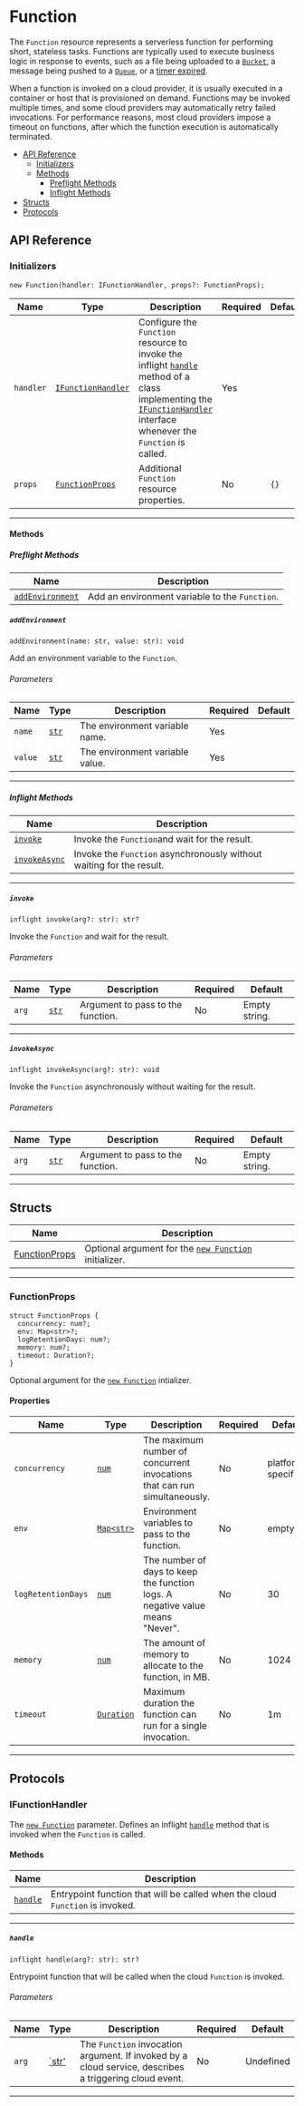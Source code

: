 # Function

The `Function` resource represents a serverless function for performing short, stateless tasks. Functions are typically used to execute business logic in response to events, such as a file being uploaded to a [`Bucket`](./bucket.md), a message being pushed to a [`Queue`](./queue.md), or a [timer expired](./schedule.md).

When a function is invoked on a cloud provider, it is usually executed in a container or host that is provisioned on demand. Functions may be invoked multiple times, and some cloud providers may automatically retry failed invocations. For performance reasons, most cloud providers impose a timeout on functions, after which the function execution is automatically terminated.

<!-- markdownlint-disable MD007 -->
- [API Reference](#api-reference)
    - [Initializers](#initializers)
    - [Methods](#methods)
        - [Preflight Methods](#preflight-methods)
        - [Inflight Methods](#inflight-methods)
- [Structs](#structs)
- [Protocols](#protocols)
<!-- markdownlint-enable MD007 -->

## API Reference <a id="api-reference"></a>

### Initializers <a id="initializers"></a>

```wing
new Function(handler: IFunctionHandler, props?: FunctionProps);
```

| **Name** | **Type** | **Description** | **Required** | **Default** |
| --- | --- | --- | --- | --- |
| `handler` | [`IFunctionHandler`](#IFunctionHandler-) | Configure the `Function` resource to invoke the inflight [`handle`](#handle) method of a class implementing the [`IFunctionHandler`](#IFunctionHandler-) interface whenever the `Function` is called.| Yes | |
| `props` | [`FunctionProps`](#FunctionProps-) | Additional `Function` resource properties. | No | `{}` |

---

#### Methods <a id="methods"></a>

##### Preflight Methods <a id="preflight-methods"></a>

| **Name** | **Description** |
| --- | --- |
| [`addEnvironment`](#addEnvironment-) | Add an environment variable to the `Function`. |

##### `addEnvironment` <a id="addEnvironment-"></a>

```wing
addEnvironment(name: str, value: str): void
```

Add an environment variable to the `Function`.

###### Parameters <a id ="Function.addEnvironment.parameters"></a>

| **Name** | **Type** | **Description** | **Required** | **Default** |
| -------- | -------- | --------------- | ------------ | ----------- |
| `name` | [`str`](../spec.md#standard-types) | The environment variable name. | Yes | |
| `value` | [`str`](../spec.md#standard-types) | The environment variable value. | Yes | |

---

##### Inflight Methods <a id="inflight-methods"></a>

| **Name** | **Description** |
| --- | --- |
| [`invoke`](#invoke) | Invoke the `Function`and wait for the result. |
| [`invokeAsync`](#invokeAsync-) | Invoke the `Function` asynchronously without waiting for the result. |

---

##### `invoke` <a id="invoke"></a>

```wing
inflight invoke(arg?: str): str?
```

Invoke the `Function` and wait for the result.

###### Parameters <a id ="Function.invoke.parameters"></a>

| **Name** | **Type** | **Description** | **Required** | **Default** |
| -------- | -------- | --------------- | ------------ | ----------- |
| `arg` | [`str`](../spec.md#standard-types) | Argument to pass to the function. | No | Empty string. |

---

##### `invokeAsync` <a id="invokeAsync-"></a>

```wing
inflight invokeAsync(arg?: str): void
```

Invoke the `Function` asynchronously without waiting for the result.

###### Parameters <a id ="Function.invokeAsync.parameters"></a>

| **Name** | **Type** | **Description** | **Required** | **Default** |
| -------- | -------- | --------------- | ------------ | ----------- |
| `arg` | [`str`](../spec.md#standard-types) | Argument to pass to the function. | No | Empty string. |

---

## Structs <a id="structs"></a>

| **Name** | **Description** |
| -------- | --------------- |
| [FunctionProps](#FunctionProps-) | Optional argument for the [`new Function`](#initializers) initializer. |

---

### FunctionProps <a id="FunctionProps-"></a>

```wing
struct FunctionProps {
  concurrency: num?;
  env: Map<str>?;
  logRetentionDays: num?;
  memory: num?;
  timeout: Duration?;
}
```

Optional argument for the [`new Function`](#initializers) intializer.

#### Properties <a id="FunctionProps.Properties"></a>

| **Name** | **Type** | **Description** | **Required** | **Default** |
| --- | --- | --- | --- | --- |
| `concurrency` | [`num`](../spec.md#standard-types) | The maximum number of concurrent invocations that can run simultaneously. | No | platform-specific |
| `env`| [`Map<str>`](../spec.md#standard-types) | Environment variables to pass to the function. | No | empty |
| `logRetentionDays` | [`num`](../spec.md#standard-types) | The number of days to keep the function logs. A negative value means "Never".| No | 30 |
| `memory` | [`num`](../spec.md#standard-types) | The amount of memory to allocate to the function, in MB. | No | 1024 |
| `timeout` | [`Duration`](../spec.md#standard-types) | Maximum duration the function can run for a single invocation. | No | 1m |

---

## Protocols <a id="protocols"></a>

### IFunctionHandler <a id="IFunctionHandler-"></a>

The [`new Function`](#initializers) parameter.  Defines an inflight [`handle`](#handle) method that is invoked when the `Function` is called.

#### Methods <a id="IFunctionHandler.Methods"></a>

| **Name** | **Description** |
| --- | --- |
| [`handle`](#handle) | Entrypoint function that will be called when the cloud `Function` is invoked. |

---

##### `handle` <a id="handle"></a>

```wing
inflight handle(arg?: str): str?
```

Entrypoint function that will be called when the cloud `Function` is invoked.

###### Parameters <a id="IFunctionHandler.handle.parameters"></a>

| **Name** | **Type** | **Description** | **Required** | **Default** |
| -------- | -------- | --------------- | ------------ | ----------- |
| `arg` | [`str'](../spec.md#standard-types) | The `Function` invocation argument. If invoked by a cloud service, describes a triggering cloud event.  | No | Undefined |

---
